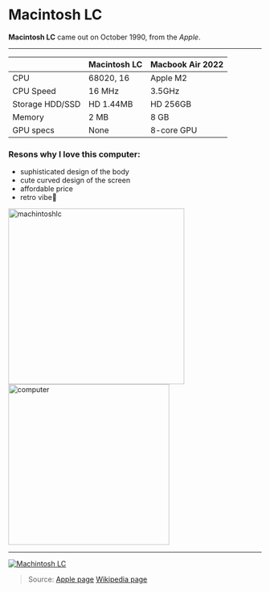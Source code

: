 Macintosh LC
======
**Macintosh LC** came out on October 1990, from the *Apple*.

***

|  | Macintosh LC | Macbook Air 2022 |
| ------------- | ------------- | ------------- |
| CPU | 68020, 16 | Apple M2 |
| CPU Speed | 16 MHz | 3.5GHz |
| Storage HDD/SSD | HD 1.44MB | HD 256GB |
| Memory | 2 MB | 8 GB |
| GPU specs | None | 8-core GPU |


### Resons why I love this computer:
- suphisticated design of the body
- cute curved design of the screen
- affordable price
- retro vibe🥹

<img src="https://github.com/rm0430/funpageofMacintoshLC/assets/156184217/f1eadb5b-c30f-4eef-ab3c-2206e7f0c77a" alt="machintoshlc" width="350">
<img src="https://github.com/rm0430/funpageofMacintoshLC/assets/156184217/ade9a894-4c54-4286-a4ac-ca6be5f28087" alt="computer" width="320">

---


[![Machintosh LC](https://github.com/rm0430/funpageofMacintoshLC/assets/156184217/04dfd43d-c2dc-4ea0-9850-49c39e299e40)](https://www.youtube.com/watch?v=watch?v=dCqJ6iPHus0)


> Source:
[Apple page](https://support.apple.com/kb/sp205?locale=en_US)
[Wikipedia page](https://en.wikipedia.org/wiki/Macintosh_LC)
